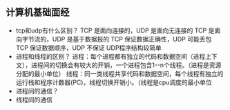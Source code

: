 ## 计算机基础面经

*  tcp和udp有什么区别？
    TCP 是面向连接的，UDP 是面向无连接的
    TCP 是面向字节流的，UDP 是基于数据报的
    TCP 保证数据正确性，UDP 可能丢包
    TCP 保证数据顺序，UDP 不保证
    UDP程序结构较简单
*  进程和线程的区别？
  进程：每个进程都有独立的代码和数据空间（进程上下文），进程间的切换会有较大的开销，一个进程包含1--n个线程。（进程是资源分配的最小单位）
    线程：同一类线程共享代码和数据空间，每个线程有独立的运行栈和程序计数器(PC)，线程切换开销小。（线程是cpu调度的最小单位
* 进程间的通信？
* 线程间的通信